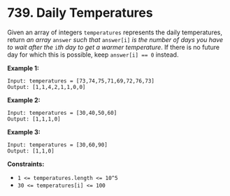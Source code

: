 # 739. Daily Temperatures
Given an array of integers `temperatures` represents the daily temperatures, return *an array* `answer` *such that* `answer[i]` *is the number of days you have to wait after the* `i`*th day to get a warmer temperature*. If there is no future day for which this is possible, keep `answer[i] == 0` instead.

**Example 1:**
```
Input: temperatures = [73,74,75,71,69,72,76,73]
Output: [1,1,4,2,1,1,0,0]
```

**Example 2:**
```
Input: temperatures = [30,40,50,60]
Output: [1,1,1,0]
```

**Example 3:**
```
Input: temperatures = [30,60,90]
Output: [1,1,0]
```

**Constraints:**
- `1 <= temperatures.length <= 10^5`
- `30 <= temperatures[i] <= 100`
